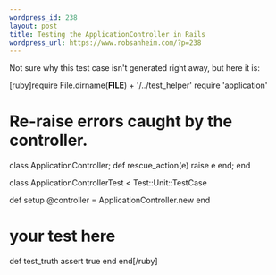 ```yaml
--- 
wordpress_id: 238
layout: post
title: Testing the ApplicationController in Rails
wordpress_url: https://www.robsanheim.com/?p=238
---
```

Not sure why this test case isn't generated right away, but here it is:

[ruby]require File.dirname(__FILE__) + '/../test_helper'
require 'application'

# Re-raise errors caught by the controller.
class ApplicationController; def rescue_action(e) raise e end; end

class ApplicationControllerTest < Test::Unit::TestCase
  
  def setup
    @controller = ApplicationController.new
  end
  
# your test here
  def test_truth
    assert true
  end
end[/ruby]

